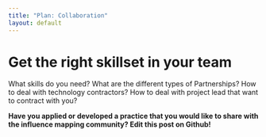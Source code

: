```yaml
---
title: "Plan: Collaboration"
layout: default
---
```


<h1>Get the right skillset in your team</h1>

What skills do you need? What are the different types of Partnerships? How to deal with technology contractors? How to deal with project lead that want to contract with you?

<strong>Have you applied or developed a practice that you would like to share with the influence mapping community? Edit this post on Github!</strong>
